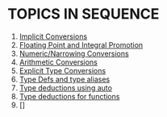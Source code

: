 # TOPICS IN SEQUENCE

1. [Implicit Conversions]()
2. [Floating Point and Integral Promotion]()
3. [Numeric/Narrowing Conversions]()
4. [Arithmetic Conversions]()
5. [Explicit Type Conversions]()
6. [Type Defs and type aliases]()
7. [Type deductions using auto]()
8. [Type deductions for functions]()
9. []